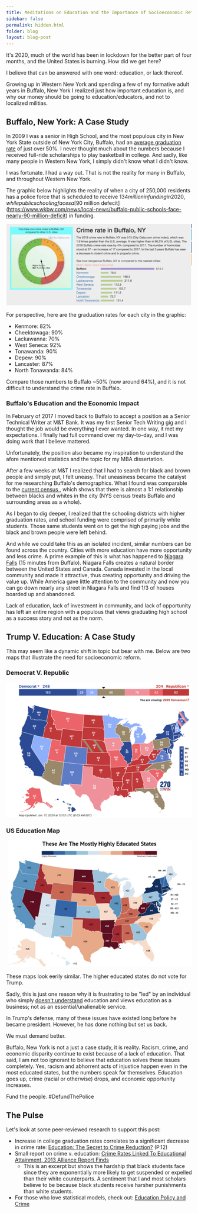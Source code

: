 ```yaml
---
title: Meditations on Education and the Importance of Socioeconomic Reform
sidebar: false
permalink: hidden.html
folder: blog
layout: blog-post
---
```


It's 2020, much of the world has been in lockdown for the better part of four months, and the United States is burning. How did we get here?

I believe that can be answered with one word: education, or lack thereof.

Growing up in Western New York and spending a few of my formative adult years in Buffalo, New York I realized just how important education is, and why our money should be going to education/educators, and not to localized militias.

## Buffalo, New York: A Case Study

In 2009 I was a senior in High School, and the most populous city in New York State outside of New York City, Buffalo, had an [average graduation rate](https://buffalonews.com/2017/02/10/buffalos-graduate-rate-gains-underscore-statewide-trend/) of just over 50%. I never thought much about the numbers because I received full-ride scholarships to play basketball in college. And sadly, like many people in Western New York, I simply didn't know what I didn't know.

I was fortunate. I had a way out. That is not the reality for many in Buffalo, and throughout Western New York.

The graphic below highlights the reality of when a city of 250,000 residents has a police force that is scheduled to receive $134 million in funding in 2020, while public schooling faces a [$90 million defecit](https://www.wkbw.com/news/local-news/buffalo-public-schools-face-nearly-90-million-deficit) in funding.

<div class="post-image-container">
    <img class="post-image" src="images/buffalo-crime.png" />
</div>

For perspective, here are the graduation rates for each city in the graphic:

* Kenmore: 82%
* Cheektowaga: 90%
* Lackawanna: 70%
* West Seneca: 92%
* Tonawanda: 90%
* Depew: 90%
* Lancaster: 87%
* North Tonawanda: 84%

Compare those numbers to Buffalo ~50% (now around 64%), and it is not difficult to understand the crime rate in Buffalo.

### Buffalo's Education and the Economic Impact

In February of 2017 I moved back to Buffalo to accept a position as a Senior Technical Writer at M&T Bank. It was my first Senior Tech Writing gig and I thought the job would be everything I ever wanted. In one way, it met my expectations. I finally had full command over my day-to-day, and I was doing work that I believe mattered.

Unfortunately, the position also became my inspiration to understand the afore mentioned statistics and the topic for my MBA dissertation.

After a few weeks at M&T I realized that I had to search for black and brown people and simply put, I felt uneasy. That uneasiness became the catalyst for me researching Buffalo's demographics. What I found was comparable to the [current census ](https://www.census.gov/quickfacts/buffalocitynewyork), which shows that there is almost a 1:1 relationship between blacks and whites in the city (NYS census treats Buffalo and surrounding areas as a whole).

As I began to dig deeper, I realized that the schooling districts with higher graduation rates, and school funding were comprised of primarily white students. Those same students went on to get the high paying jobs and the black and brown people were left behind. 

And while we could take this as an isolated incident, similar numbers can be found across the country. Cities with more education have more opportunity and less crime. A prime example of this is what has happened to [Niagara Falls](https://www.youtube.com/watch?v=2dqHEx5GIj4) (15 minutes from Buffalo). Niagara Falls creates a natural border between the United States and Canada. Canada invested in the local community and made it attractive, thus creating opportunity and driving the value up. While America gave little attention to the community and now you can go down nearly any street in Niagara Falls and find 1/3 of houses boarded up and abandoned.

Lack of education, lack of investment in community, and lack of opportunity has left an entire region with a populous that views graduating high school as a success story and not as the norm.


## Trump V. Education: A Case Study

This may seem like a dynamic shift in topic but bear with me. Below are two maps that illustrate the need for socioeconomic reform.

### Democrat V. Republic

<div class="post-image-container">
    <img class="post-image" src="images/election-map.png" />
</div>


### US Education Map

<div class="post-image-container">
    <img class="post-image" src="images/education-map.png" />
</div>

These maps look eerily similar. The higher educated states do not vote for Trump. 

Sadly, this is just one reason why it is frustrating to be "led" by an individual who simply [doesn't understand](https://fordhaminstitute.org/national/commentary/president-donald-trump-quotes-about-education) education and views education as a business; not as an essential/unalienable service.

In Trump's defense, many of these issues have existed long before he became president. However, he has done nothing but set us back.

We must demand better.

Buffalo, New York is not a just a case study, it is reality. Racism, crime, and economic disparity continue to exist because of a lack of education. That said, I am not too ignorant to believe that education solves these issues completely. Yes, racism and abhorrent acts of injustice happen even in the most educated states, but the numbers speak for themselves. Education goes up, crime (racial or otherwise) drops, and economic opportunity increases.

Fund the people. #DefundThePolice


## The Pulse

Let's look at some peer-reviewed research to support this post:

* Increase in college graduation rates correlates to a significant decrease in crime rate: [Education: The Secret to Crime
Reduction?](https://as.nyu.edu/content/dam/nyu-as/politics/documents/Gonzalez.pdf) (P.12)
* Small report on crime v. education: [Crime Rates Linked To Educational Attainment, 2013 Alliance Report Finds](https://all4ed.org/press/crime-rates-linked-to-educational-attainment-new-alliance-report-finds/)
  * This is an excerpt but shows the hardship that black students face since they are exponentially more likely to get suspended or expelled than their white counterparts. A sentiment that I and most scholars believe to be because black students receive harsher punishments than white students.
* For those who love statistical models, check out: [Education Policy and Crime](https://www.nber.org/chapters/c12090.pdf)

